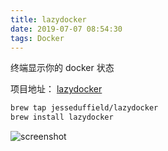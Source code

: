 ```yaml
---
title: lazydocker
date: 2019-07-07 08:54:30
tags: Docker
---
```


终端显示你的 docker 状态

项目地址： [lazydocker](https://github.com/jesseduffield/lazydocker)

```bash
brew tap jesseduffield/lazydocker
brew install lazydocker
```

![screenshot](/images/lazydocker.jpg)


